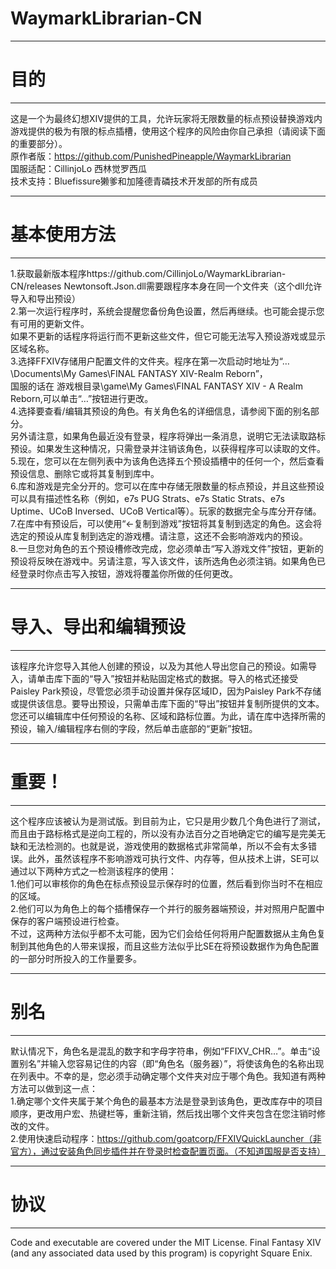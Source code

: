 # WaymarkLibrarian-CN
----------
# 目的
----------
这是一个为最终幻想XIV提供的工具，允许玩家将无限数量的标点预设替换游戏内游戏提供的极为有限的标点插槽，使用这个程序的风险由你自己承担（请阅读下面的重要部分）。  
原作者版：https://github.com/PunishedPineapple/WaymarkLibrarian  
国服适配：CillinjoLo 西林觉罗西瓜  
技术支持：Bluefissure獭爹和加隆德青磷技术开发部的所有成员  

----------
# 基本使用方法
----------
1.获取最新版本程序https://github.com/CillinjoLo/WaymarkLibrarian-CN/releases
  Newtonsoft.Json.dll需要跟程序本身在同一个文件夹（这个dll允许导入和导出预设）  
2.第一次运行程序时，系统会提醒您备份角色设置，然后再继续。也可能会提示您有可用的更新文件。  
  如果不更新的话程序将运行而不更新这些文件，但它可能无法写入预设游戏或显示区域名称。  
3.选择FFXIV存储用户配置文件的文件夹。程序在第一次启动时地址为“…\Documents\My Games\FINAL FANTASY XIV-Realm Reborn”，  
  国服的话在 游戏根目录\game\My Games\FINAL FANTASY XIV - A Realm Reborn,可以单击“…”按钮进行更改。  
4.选择要查看/编辑其预设的角色。有关角色名的详细信息，请参阅下面的别名部分。  
  另外请注意，如果角色最近没有登录，程序将弹出一条消息，说明它无法读取路标预设。如果发生这种情况，只需登录并注销该角色，以获得程序可以读取的文件。  
5.现在，您可以在左侧列表中为该角色选择五个预设插槽中的任何一个，然后查看预设信息、删除它或将其复制到库中。  
6.库和游戏是完全分开的。您可以在库中存储无限数量的标点预设，并且这些预设可以具有描述性名称（例如，e7s PUG Strats、e7s Static Strats、e7s Uptime、UCoB Inversed、UCoB Vertical等）。玩家的数据完全与库分开存储。  
7.在库中有预设后，可以使用“<-复制到游戏”按钮将其复制到选定的角色。这会将选定的预设从库复制到选定的游戏槽。请注意，这还不会影响游戏内的预设。  
8.一旦您对角色的五个预设槽修改完成，您必须单击“写入游戏文件”按钮，更新的预设将反映在游戏中。另请注意，写入该文件，该所选角色必须注销。如果角色已经登录时你点击写入按钮，游戏将覆盖你所做的任何更改。   

----------
# 导入、导出和编辑预设
----------
该程序允许您导入其他人创建的预设，以及为其他人导出您自己的预设。如需导入，请单击库下面的“导入”按钮并粘贴固定格式的数据。导入的格式还接受Paisley Park预设，尽管您必须手动设置并保存区域ID，因为Paisley Park不存储或提供该信息。要导出预设，只需单击库下面的“导出”按钮并复制所提供的文本。  
您还可以编辑库中任何预设的名称、区域和路标位置。为此，请在库中选择所需的预设，输入/编辑程序右侧的字段，然后单击底部的“更新”按钮。

----------
# 重要！
----------
这个程序应该被认为是测试版。到目前为止，它只是用少数几个角色进行了测试，而且由于路标格式是逆向工程的，所以没有办法百分之百地确定它的编写是完美无缺和无法检测的。也就是说，游戏使用的数据格式非常简单，所以不会有太多错误。此外，虽然该程序不影响游戏可执行文件、内存等，但从技术上讲，SE可以通过以下两种方式之一检测该程序的使用：  
1.他们可以审核你的角色在标点预设显示保存时的位置，然后看到你当时不在相应的区域。  
2.他们可以为角色上的每个插槽保存一个并行的服务器端预设，并对照用户配置中保存的客户端预设进行检查。  
不过，这两种方法似乎都不太可能，因为它们会给任何将用户配置数据从主角色复制到其他角色的人带来误报，而且这些方法似乎比SE在将预设数据作为角色配置的一部分时所投入的工作量要多。

----------
# 别名
----------
默认情况下，角色名是混乱的数字和字母字符串，例如“FFIXV_CHR…”。单击“设置别名”并输入您容易记住的内容（即“角色名（服务器）”，将使该角色的名称出现在列表中。不幸的是，您必须手动确定哪个文件夹对应于哪个角色。我知道有两种方法可以做到这一点：  
1.确定哪个文件夹属于某个角色的最基本方法是登录到该角色，更改库存中的项目顺序，更改用户宏、热键栏等，重新注销，然后找出哪个文件夹包含在您注销时修改的文件。  
2.使用快速启动程序：https://github.com/goatcorp/FFXIVQuickLauncher（非官方），通过安装角色同步插件并在登录时检查配置页面。（不知道国服是否支持）  

----------
# 协议
----------
Code and executable are covered under the MIT License. Final Fantasy XIV (and any associated data used by this program) is copyright Square Enix.
